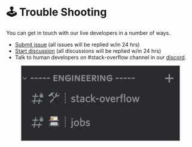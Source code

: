 # 🕹 Trouble Shooting

You can get in touch with our live developers in a number of ways.

* [Submit issue](https://github.com/OneKeyHQ/app-monorepo/issues/new/choose) (all issues will be replied w/in 24 hrs)
* [Start discussion](https://github.com/OneKeyHQ/app-monorepo/discussions/new) (all discussions will be replied w/in 24 hrs)
* Talk to human developers on #stack-overflow channel in our [discord](https://discord.gg/onekey).

<div align="left">

<figure><img src=".gitbook/assets/Screen Shot 2022-09-20 at 13.53.13.png" alt=""><figcaption></figcaption></figure>

</div>

